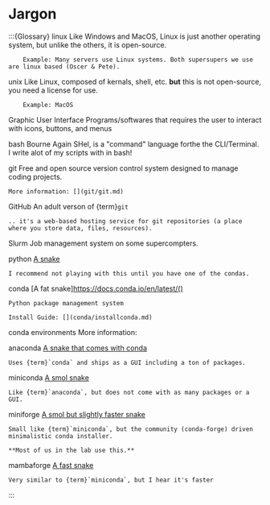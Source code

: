 # Jargon

:::{Glossary}
linux
    Like Windows and MacOS, Linux is just another operating system, but unlike the others, it is open-source.

        Example: Many servers use Linux systems. Both supersupers we use are linux based (Oscer & Pete).

unix
    Like Linux, composed of kernals, shell, etc. **but** this is not open-source, you need a license for use.
    
        Example: MacOS

Graphic User Interface
    Programs/softwares that requires the user to interact with icons, buttons, and menus 

bash
    Bourne Again SHel, is a "command" language forthe the CLI/Terminal. I write alot of my scripts with in bash!

git
    Free and open source version control system designed to manage coding projects.

    More information: [](git/git.md)

GitHub 
    An adult verson of {term}`git`

    .. it's a web-based hosting service for git repositories (a place where you store data, files, resources). 

Slurm
    Job management system on some supercompters.

python
    [A snake](https://www.python.org)

    I recommend not playing with this until you have one of the condas.

conda
    [A fat snake]https://docs.conda.io/en/latest/()

    Python package management system

    Install Guide: [](conda/installconda.md)

conda environments
    More information: [](conda/condaenv.md)

anaconda
    [A snake that comes with conda](https://www.anaconda.com)

    Uses {term}`conda` and ships as a GUI including a ton of packages.

miniconda
    [A smol snake](https://docs.conda.io/projects/miniconda/en/latest/)

    Like {term}`anaconda`, but does not come with as many packages or a GUI.

miniforge
    [A smol but slightly faster snake](https://github.com/conda-forge/miniforge)

    Small like {term}`miniconda`, but the community (conda-forge) driven minimalistic conda installer.

    **Most of us in the lab use this.**

mambaforge
    [A fast snake](https://mamba.readthedocs.io/en/latest/installation.html)

    Very similar to {term}`miniconda`, but I hear it's faster
:::